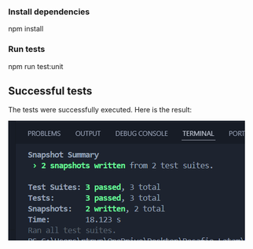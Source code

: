### Install dependencies

npm install

### Run tests

npm run test:unit 

## Successful tests

The tests were successfully executed. Here is the result:

![Tests passing](./src/assets/image.png)
